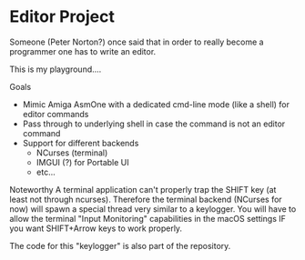 # Editor Project

Someone (Peter Norton?) once said that in order to really become a programmer one has to write
an editor.

This is my playground....

Goals
- Mimic Amiga AsmOne with a dedicated cmd-line mode (like a shell) for editor commands
- Pass through to underlying shell in case the command is not an editor command
- Support for different backends
  - NCurses (terminal)
  - IMGUI (?) for Portable UI
  - etc...

Noteworthy
A terminal application can't properly trap the SHIFT key (at least not through ncurses).
Therefore the terminal backend (NCurses for now) will spawn a special thread very similar
to a keylogger. You will have to allow the terminal "Input Monitoring" capabilities in 
the macOS settings IF you want SHIFT+Arrow keys to work properly.

The code for this "keylogger" is also part of the repository.